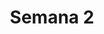 ---
title: Semana 2
menu:
  sidebar:
    name: Semana 2
    identifier: gen_ia_semana_2
    parent: gen_ia
draft: false
---